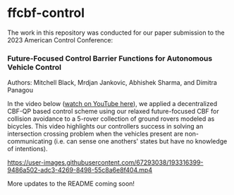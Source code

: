 # ffcbf-control

The work in this repository was conducted for our paper submission to the 2023 American Control Conference:

### Future-Focused Control Barrier Functions for Autonomous Vehicle Control

Authors: Mitchell Black, Mrdjan Jankovic, Abhishek Sharma, and Dimitra Panagou

In the video below ([watch on YouTube here](https://www.youtube.com/watch?v=3JPgKf1qCJM)), we applied a decentralized CBF-QP based control scheme using our relaxed future-focused CBF for collision avoidance to a 5-rover collection of ground rovers modeled as bicycles. This video highlights our controllers success in solving an intersection crossing problem when the vehicles present are non-communicating (i.e. can sense one anothers' states but have no knowledge of intentions).

https://user-images.githubusercontent.com/67293038/193316399-9486a502-adc3-4269-8498-55c8a6e8f404.mp4


More updates to the README coming soon!
